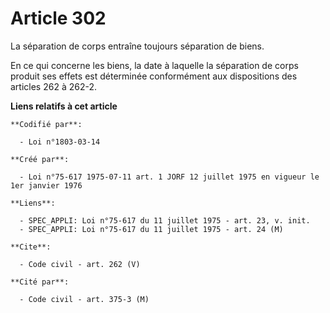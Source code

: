 # Article 302

La séparation de corps entraîne toujours séparation de biens. 

En ce qui concerne les biens, la date à laquelle la séparation de corps produit ses effets est déterminée conformément aux
dispositions des articles 262 à 262-2.

**Liens relatifs à cet article**

	**Codifié par**:

	  - Loi n°1803-03-14

	**Créé par**:

	  - Loi n°75-617 1975-07-11 art. 1 JORF 12 juillet 1975 en vigueur le 1er janvier 1976

	**Liens**:

	  - SPEC_APPLI: Loi n°75-617 du 11 juillet 1975 - art. 23, v. init.
	  - SPEC_APPLI: Loi n°75-617 du 11 juillet 1975 - art. 24 (M)

	**Cite**:

	  - Code civil - art. 262 (V)

	**Cité par**:

	  - Code civil - art. 375-3 (M)
